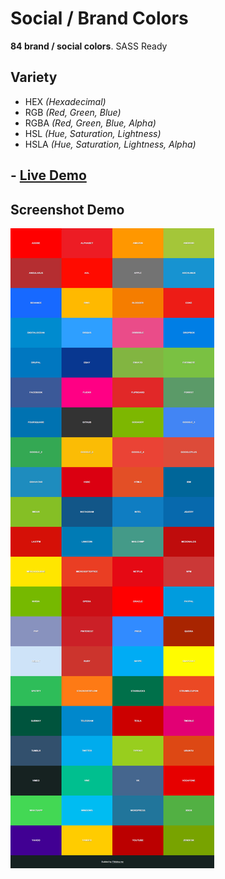 # Social / Brand Colors
**84  brand / social colors**. SASS Ready

## Variety 

- HEX *(Hexadecimal)*
- RGB *(Red, Green, Blue)*
- RGBA *(Red, Green, Blue, Alpha)*
- HSL *(Hue, Saturation, Lightness)*
- HSLA *(Hue, Saturation, Lightness, Alpha)*

## - [Live Demo](http://www.fmolina.me/brand-colors/)

## Screenshot Demo
![Screenshot Demo](/demo/screenshot-colors.png?raw=true "Screenshot Demo")
